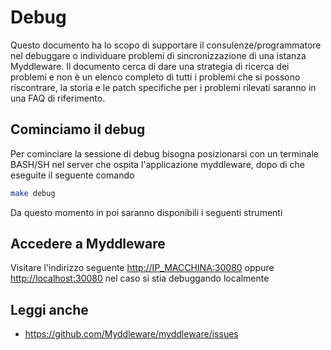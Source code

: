 # Debug

Questo documento ha lo scopo di supportare il consulenze/programmatore nel debuggare o individuare problemi di sincronizzazione
di una istanza Myddleware. Il documento cerca di dare una strategia di ricerca dei problemi e non è un elenco completo 
di tutti i problemi che si possono riscontrare, la storia e le patch specifiche per i problemi rilevati saranno in una FAQ di riferimento.

## Cominciamo il debug

Per cominciare la sessione di debug bisogna posizionarsi con un terminale BASH/SH nel server che ospita l'applicazione myddleware,
dopo di che eseguite il seguente comando

```bash
make debug
```

Da questo momento in poi saranno disponibili i seguenti strumenti

## Accedere a Myddleware

Visitare l'indirizzo seguente <http://IP_MACCHINA:30080> oppure <http://localhost:30080> nel caso si stia debuggando localmente

## Leggi anche

- <https://github.com/Myddleware/myddleware/issues>
